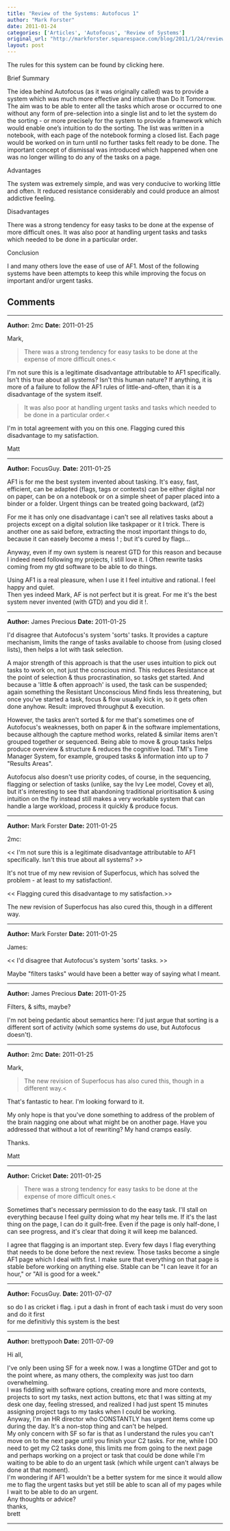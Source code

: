 ```yaml
---
title: "Review of the Systems: Autofocus 1"
author: "Mark Forster"
date: 2011-01-24
categories: ['Articles', 'Autofocus', 'Review of Systems']
original_url: "http://markforster.squarespace.com/blog/2011/1/24/review-of-the-systems-autofocus-1.html"
layout: post
---
```


The rules for this system can be found by clicking here.

Brief Summary

The idea behind Autofocus (as it was originally called) was to provide a system which was much more effective and intuitive than Do It Tomorrow. The aim was to be able to enter all the tasks which arose or occurred to one without any form of pre-selection into a single list and to let the system do the sorting - or more precisely for the system to provide a framework which would enable one’s intuition to do the sorting. The list was written in a notebook, with each page of the notebook forming a closed list. Each page would be worked on in turn until no further tasks felt ready to be done. The important concept of dismissal was introduced which happened when one was no longer willing to do any of the tasks on a page.

Advantages

The system was extremely simple, and was very conducive to working little and often. It reduced resistance considerably and could produce an almost addictive feeling.

Disadvantages

There was a strong tendency for easy tasks to be done at the expense of more difficult ones. It was also poor at handling urgent tasks and tasks which needed to be done in a particular order.

Conclusion

I and many others love the ease of use of AF1. Most of the following systems have been attempts to keep this while improving the focus on important and/or urgent tasks.


## Comments

---

**Author:** 2mc
**Date:** 2011-01-25

Mark,  
  
>There was a strong tendency for easy tasks to be done at the expense of more difficult ones.<  
  
I'm not sure this is a legitimate disadvantage attributable to AF1 specifically. Isn't this true about all systems? Isn't this human nature? If anything, it is more of a failure to follow the AF1 rules of little-and-often, than it is a disadvantage of the system itself.  
  
>It was also poor at handling urgent tasks and tasks which needed to be done in a particular order.<  
  
I'm in total agreement with you on this one. Flagging cured this disadvantage to my satisfaction.  
  
Matt

---

**Author:** FocusGuy.
**Date:** 2011-01-25

AF1 is for me the best system invented about tasking. It's easy, fast, efficient, can be adapted (flags, tags or contexts) can be either digital nor on paper, can be on a notebook or on a simple sheet of paper placed into a binder or a folder. Urgent things can be treated going backward, (af2)  
  
 For me it has only one disadvantage i can't see all relatives tasks about a projects except on a digital solution like taskpaper or it I trick. There is another one as said before, extracting the most important things to do, because it can easely become a mess ! ; but it's cured by flags...  
  
Anyway, even if my own system is nearest GTD for this reason and because I indeed need following my projects, I still love it. I Often rewrite tasks coming from my gtd software to be able to do things.   
  
Using AF1 is a real pleasure, when I use it I feel intuitive and rational. I feel happy and quiet.  
Then yes indeed Mark, AF is not perfect but it is great. For me it's the best system never invented (with GTD) and you did it !.

---

**Author:** James Precious
**Date:** 2011-01-25

I'd disagree that Autofocus's system 'sorts' tasks. It provides a capture mechanism, limits the range of tasks available to choose from (using closed lists), then helps a lot with task selection.   
  
A major strength of this approach is that the user uses intuition to pick out tasks to work on, not just the conscious mind. This reduces Resistance at the point of selection & thus procrastination, so tasks get started. And because a 'little & often approach' is used, the task can be suspended; again something the Resistant Unconscious Mind finds less threatening, but once you've started a task, focus & flow usually kick in, so it gets often done anyhow. Result: improved throughput & execution.   
  
However, the tasks aren't sorted & for me that's sometimes one of Autofocus's weaknesses, both on paper & in the software implementations, because although the capture method works, related & similar items aren't grouped together or sequenced. Being able to move & group tasks helps produce overview & structure & reduces the cognitive load. TMI's Time Manager System, for example, grouped tasks & information into up to 7 "Results Areas".  
  
Autofocus also doesn't use priority codes, of course, in the sequencing, flagging or selection of tasks (unlike, say the Ivy Lee model, Covey et al), but it's interesting to see that abandoning traditional prioritisation & using intuition on the fly instead still makes a very workable system that can handle a large workload, process it quickly & produce focus.

---

**Author:** Mark Forster
**Date:** 2011-01-25

2mc:  
  
<< I'm not sure this is a legitimate disadvantage attributable to AF1 specifically. Isn't this true about all systems? >>  
  
It's not true of my new revision of Superfocus, which has solved the problem - at least to my satisfaction!.  
  
<< Flagging cured this disadvantage to my satisfaction.>>  
  
The new revision of Superfocus has also cured this, though in a different way.

---

**Author:** Mark Forster
**Date:** 2011-01-25

James:  
  
<< I'd disagree that Autofocus's system 'sorts' tasks. >>  
  
Maybe "filters tasks" would have been a better way of saying what I meant.

---

**Author:** James Precious
**Date:** 2011-01-25

Filters, & sifts, maybe?  
  
I'm not being pedantic about semantics here: I'd just argue that sorting is a different sort of activity (which some systems do use, but Autofocus doesn't).

---

**Author:** 2mc
**Date:** 2011-01-25

Mark,  
  
>The new revision of Superfocus has also cured this, though in a different way.<  
  
That's fantastic to hear. I'm looking forward to it.  
  
My only hope is that you've done something to address of the problem of the brain nagging one about what might be on another page. Have you addressed that without a lot of rewriting? My hand cramps easily.  
  
Thanks.  
  
Matt

---

**Author:** Cricket
**Date:** 2011-01-25

>There was a strong tendency for easy tasks to be done at the expense of more difficult ones.<  
  
Sometimes that's necessary permission to do the easy task. I'll stall on everything because I feel guilty doing what my hear tells me. If it's the last thing on the page, I can do it guilt-free. Even if the page is only half-done, I can see progress, and it's clear that doing it will keep me balanced.  
  
I agree that flagging is an important step. Every few days I flag everything that needs to be done before the next review. Those tasks become a single AF1 page which I deal with first. I make sure that everything on that page is stable before working on anything else. Stable can be "I can leave it for an hour," or "All is good for a week."

---

**Author:** FocusGuy.
**Date:** 2011-07-07

so do I as cricket i flag. i put a dash in front of each task i must do very soon and do it first  
for me definitivly this system is the best

---

**Author:** brettypooh
**Date:** 2011-07-09

Hi all,  
  
I've only been using SF for a week now. I was a longtime GTDer and got to the point where, as many others, the complexity was just too darn overwhelming.  
I was fiddling with software options, creating more and more contexts, projects to sort my tasks, next action buttons, etc that I was sitting at my desk one day, feeling stressed, and realized I had just spent 15 minutes assigning project tags to my tasks when I could be working.  
Anyway, I'm an HR director who CONSTANTLY has urgent items come up during the day. It's a non-stop thing and can't be helped.  
My only concern with SF so far is that as I understand the rules you can't move on to the next page until you finish your C2 tasks. For me, while I DO need to get my C2 tasks done, this limits me from going to the next page and perhaps working on a project or task that could be done while I'm waiting to be able to do an urgent task (which while urgent can't always be done at that moment).  
I'm wondering if AF1 wouldn't be a better system for me since it would allow me to flag the urgent tasks but yet still be able to scan all of my pages while I wait to be able to do an urgent.  
Any thoughts or advice?  
thanks,  
brett

---

